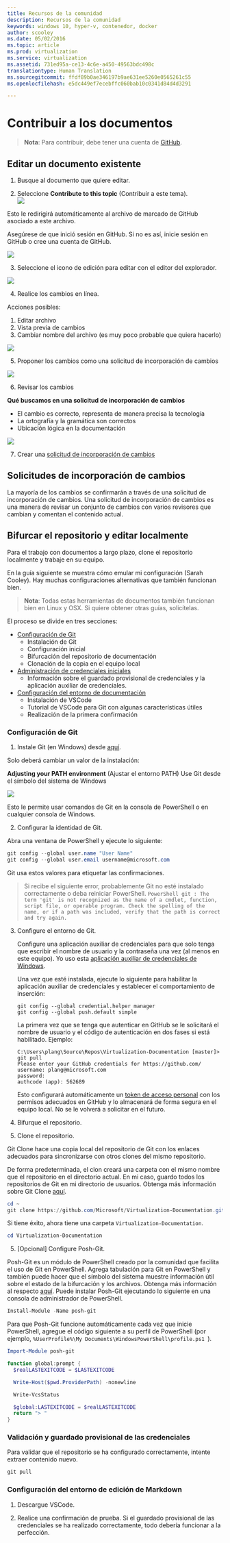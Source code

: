```yaml
---
title: Recursos de la comunidad
description: Recursos de la comunidad
keywords: windows 10, hyper-v, contenedor, docker
author: scooley
ms.date: 05/02/2016
ms.topic: article
ms.prod: virtualization
ms.service: virtualization
ms.assetid: 731ed95a-ce13-4c6e-a450-49563bdc498c
translationtype: Human Translation
ms.sourcegitcommit: ffdf89b0ae346197b9ae631ee5260e0565261c55
ms.openlocfilehash: e5dc449ef7ecebffc060bab10c0341d84d4d3291

---
```


# Contribuir a los documentos

> **Nota**: Para contribuir, debe tener una cuenta de [GitHub](https://www.github.com).

## Editar un documento existente

1. Busque al documento que quiere editar.  

2. Seleccione **Contribute to this topic** (Contribuir a este tema).  
  ![](media/editDoc.png)
  
  Esto le redirigirá automáticamente al archivo de marcado de GitHub asociado a este archivo.
  
  Asegúrese de que inició sesión en GitHub.  Si no es así, inicie sesión en GitHub o cree una cuenta de GitHub.
  
  ![](media/GitHubView.png)
  
3. Seleccione el icono de edición para editar con el editor del explorador.
  
  ![](media/GitHubEdit.png)

4. Realice los cambios en línea.
  
  Acciones posibles:
  1. Editar archivo
  2. Vista previa de cambios
  3. Cambiar nombre del archivo (es muy poco probable que quiera hacerlo)
  
  ![](media/GitHubEditor.png)
  
5. Proponer los cambios como una solicitud de incorporación de cambios
  
  ![](media/GitHubProposeChange.png)

6. Revisar los cambios
  
  **Qué buscamos en una solicitud de incorporación de cambios**  
  * El cambio es correcto, representa de manera precisa la tecnología
  * La ortografía y la gramática son correctos
  * Ubicación lógica en la documentación
    
  ![](media/GitHubCreatePR.png)

7. Crear una [solicitud de incorporación de cambios](contribute_to_docs.md#pull-requests)  

## Solicitudes de incorporación de cambios

La mayoría de los cambios se confirmarán a través de una solicitud de incorporación de cambios.  Una solicitud de incorporación de cambios es una manera de revisar un conjunto de cambios con varios revisores que cambian y comentan el contenido actual.


## Bifurcar el repositorio y editar localmente

Para el trabajo con documentos a largo plazo, clone el repositorio localmente y trabaje en su equipo.

En la guía siguiente se muestra cómo emular mi configuración (Sarah Cooley).  Hay muchas configuraciones alternativas que también funcionan bien.

> **Nota**: Todas estas herramientas de documentos también funcionan bien en Linux y OSX.  Si quiere obtener otras guías, solicítelas.

El proceso se divide en tres secciones:
* [Configuración de Git](contribute_to_docs.md#set-up-git)
  * Instalación de Git
  * Configuración inicial
  * Bifurcación del repositorio de documentación
  * Clonación de la copia en el equipo local
* [Administración de credenciales iniciales](contribute_to_docs.md#validate-and-stash-credentials)
  * Información sobre el guardado provisional de credenciales y la aplicación auxiliar de credenciales.
* [Configuración del entorno de documentación](contribute_to_docs.md#set-up-markdown-editing-environment)
  * Instalación de VSCode
  * Tutorial de VSCode para Git con algunas características útiles
  * Realización de la primera confirmación

### Configuración de Git

1. Instale Git (en Windows) desde [aquí](https://git-for-windows.github.io/).

  Solo deberá cambiar un valor de la instalación:

  **Adjusting your PATH environment** (Ajustar el entorno PATH) Use Git desde el símbolo del sistema de Windows

  ![](media/GitFromWinCMD.png)

  Esto le permite usar comandos de Git en la consola de PowerShell o en cualquier consola de Windows.

2. Configurar la identidad de Git.

  Abra una ventana de PowerShell y ejecute lo siguiente:

  ``` PowerShell
  git config --global user.name "User Name"
  git config --global user.email username@microsoft.com
  ```

  Git usa estos valores para etiquetar las confirmaciones.

  > Si recibe el siguiente error, probablemente Git no esté instalado correctamente o deba reiniciar PowerShell.
    ``` PowerShell
    git : The term 'git' is not recognized as the name of a cmdlet, function, script file, or operable program. Check the spelling of the name, or if a path was included, verify that the path is correct and try again.
    ```

3. Configure el entorno de Git.

   Configure una aplicación auxiliar de credenciales para que solo tenga que escribir el nombre de usuario y la contraseña una vez (al menos en este equipo).
   Yo uso esta [aplicación auxiliar de credenciales de Windows](https://github.com/Microsoft/Git-Credential-Manager-for-Windows#download-and-install).

   Una vez que esté instalada, ejecute lo siguiente para habilitar la aplicación auxiliar de credenciales y establecer el comportamiento de inserción:
   ```
   git config --global credential.helper manager
   git config --global push.default simple
   ```

   La primera vez que se tenga que autenticar en GitHub se le solicitará el nombre de usuario y el código de autenticación en dos fases si está habilitado.
   Ejemplo:
   ```
   C:\Users\plang\Source\Repos\Virtualization-Documentation [master]> git pull
   Please enter your GitHub credentials for https://github.com/
   username: plang@microsoft.com
   password:
   authcode (app): 562689
   ```
   Esto configurará automáticamente un [token de acceso personal](https://github.com/settings/tokens) con los permisos adecuados en GitHub y lo almacenará de forma segura en el equipo local. No se le volverá a solicitar en el futuro.

4. Bifurque el repositorio.

5. Clone el repositorio.

  Git Clone hace una copia local del repositorio de Git con los enlaces adecuados para sincronizarse con otros clones del mismo repositorio.

  De forma predeterminada, el clon creará una carpeta con el mismo nombre que el repositorio en el directorio actual.  En mi caso, guardo todos los repositorios de Git en mi directorio de usuarios.  Obtenga más información sobre Git Clone [aquí](http://git-scm.com/docs/git-clone).

  ``` PowerShell
  cd ~
  git clone https://github.com/Microsoft/Virtualization-Documentation.git
  ```

  Si tiene éxito, ahora tiene una carpeta `Virtualization-Documentation`.

  ``` PowerShell
  cd Virtualization-Documentation
  ```

5. [Opcional] Configure Posh-Git.

  Posh-Git es un módulo de PowerShell creado por la comunidad que facilita el uso de Git en PowerShell.  Agrega tabulación para Git en PowerShell y también puede hacer que el símbolo del sistema muestre información útil sobre el estado de la bifurcación y los archivos.  Obtenga más información al respecto [aquí](https://github.com/dahlbyk/posh-git).  Puede instalar Posh-Git ejecutando lo siguiente en una consola de administrador de PowerShell.

  ``` PowerShell
  Install-Module -Name posh-git
  ```

  Para que Posh-Git funcione automáticamente cada vez que inicie PowerShell, agregue el código siguiente a su perfil de PowerShell (por ejemplo, `%UserProfile%\My Documents\WindowsPowerShell\profile.ps1 `).

  ``` PowerShell
  Import-Module posh-git

  function global:prompt {
    $realLASTEXITCODE = $LASTEXITCODE

    Write-Host($pwd.ProviderPath) -nonewline

    Write-VcsStatus

    $global:LASTEXITCODE = $realLASTEXITCODE
    return "> "
  }
  ```

### Validación y guardado provisional de las credenciales

  Para validar que el repositorio se ha configurado correctamente, intente extraer contenido nuevo.

  ``` PowerShell
  git pull
  ```


### Configuración del entorno de edición de Markdown

1. Descargue VSCode.

6. Realice una confirmación de prueba.  Si el guardado provisional de las credenciales se ha realizado correctamente, todo debería funcionar a la perfección.






<!--HONumber=Oct16_HO4-->


